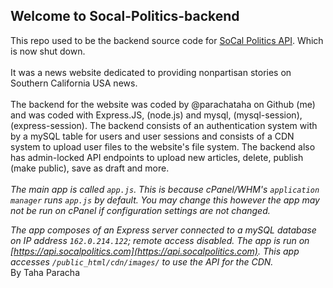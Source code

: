 ## Welcome to Socal-Politics-backend
This repo used to be the backend source code for [SoCal Politics API](https://api.socalpolitics.com). Which is now shut down. 
<br/> </br>
It was a news website dedicated to providing nonpartisan stories on Southern California USA news. 
<br/> </br>
The backend for the website was coded by @parachataha on Github (me) and was coded with Express.JS, (node.js) and mysql, (mysql-session), (express-session). The backend consists of an authentication system with by a mySQL table for users and user sessions and consists of a CDN system to upload user files to the website's file system. The backend also has admin-locked API endpoints to upload new articles, delete, publish (make public), save as draft and more.
<br/> </br>
_The main app is called `app.js`. This is because cPanel/WHM's `application manager` runs `app.js` by default. You may change this however the app may not be run on cPanel if configuration settings are not changed._

_The app composes of an Express server connected to a mySQL database on IP address `162.0.214.122`; remote access disabled. The app is run on [https://api.socalpolitics.com](https://api.socalpolitics.com). This app accesses `/public_html/cdn/images/` to use the API for the CDN._
<br/>
By Taha Paracha
